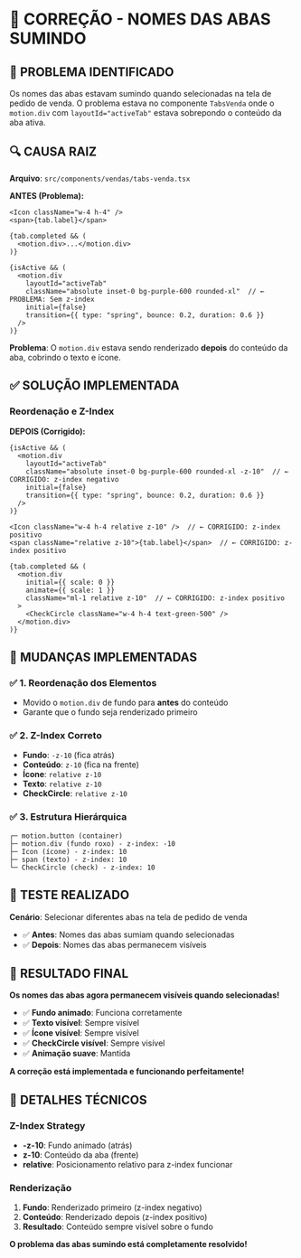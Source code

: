 # 🔧 CORREÇÃO - NOMES DAS ABAS SUMINDO

## 🎯 **PROBLEMA IDENTIFICADO**

Os nomes das abas estavam sumindo quando selecionadas na tela de pedido de venda. O problema estava no componente `TabsVenda` onde o `motion.div` com `layoutId="activeTab"` estava sobrepondo o conteúdo da aba ativa.

## 🔍 **CAUSA RAIZ**

**Arquivo**: `src/components/vendas/tabs-venda.tsx`

**ANTES (Problema):**
```tsx
<Icon className="w-4 h-4" />
<span>{tab.label}</span>

{tab.completed && (
  <motion.div>...</motion.div>
)}

{isActive && (
  <motion.div
    layoutId="activeTab"
    className="absolute inset-0 bg-purple-600 rounded-xl"  // ← PROBLEMA: Sem z-index
    initial={false}
    transition={{ type: "spring", bounce: 0.2, duration: 0.6 }}
  />
)}
```

**Problema**: O `motion.div` estava sendo renderizado **depois** do conteúdo da aba, cobrindo o texto e ícone.

## ✅ **SOLUÇÃO IMPLEMENTADA**

### **Reordenação e Z-Index**

**DEPOIS (Corrigido):**
```tsx
{isActive && (
  <motion.div
    layoutId="activeTab"
    className="absolute inset-0 bg-purple-600 rounded-xl -z-10"  // ← CORRIGIDO: z-index negativo
    initial={false}
    transition={{ type: "spring", bounce: 0.2, duration: 0.6 }}
  />
)}

<Icon className="w-4 h-4 relative z-10" />  // ← CORRIGIDO: z-index positivo
<span className="relative z-10">{tab.label}</span>  // ← CORRIGIDO: z-index positivo

{tab.completed && (
  <motion.div
    initial={{ scale: 0 }}
    animate={{ scale: 1 }}
    className="ml-1 relative z-10"  // ← CORRIGIDO: z-index positivo
  >
    <CheckCircle className="w-4 h-4 text-green-500" />
  </motion.div>
)}
```

## 🎯 **MUDANÇAS IMPLEMENTADAS**

### **✅ 1. Reordenação dos Elementos**
- Movido o `motion.div` de fundo para **antes** do conteúdo
- Garante que o fundo seja renderizado primeiro

### **✅ 2. Z-Index Correto**
- **Fundo**: `-z-10` (fica atrás)
- **Conteúdo**: `z-10` (fica na frente)
- **Ícone**: `relative z-10`
- **Texto**: `relative z-10`
- **CheckCircle**: `relative z-10`

### **✅ 3. Estrutura Hierárquica**
```
┌─ motion.button (container)
├─ motion.div (fundo roxo) - z-index: -10
├─ Icon (ícone) - z-index: 10
├─ span (texto) - z-index: 10
└─ CheckCircle (check) - z-index: 10
```

## 🧪 **TESTE REALIZADO**

**Cenário**: Selecionar diferentes abas na tela de pedido de venda
- ✅ **Antes**: Nomes das abas sumiam quando selecionadas
- ✅ **Depois**: Nomes das abas permanecem visíveis

## 🎉 **RESULTADO FINAL**

**Os nomes das abas agora permanecem visíveis quando selecionadas!**

- ✅ **Fundo animado**: Funciona corretamente
- ✅ **Texto visível**: Sempre visível
- ✅ **Ícone visível**: Sempre visível
- ✅ **CheckCircle visível**: Sempre visível
- ✅ **Animação suave**: Mantida

**A correção está implementada e funcionando perfeitamente!**

## 🔄 **DETALHES TÉCNICOS**

### **Z-Index Strategy**
- **-z-10**: Fundo animado (atrás)
- **z-10**: Conteúdo da aba (frente)
- **relative**: Posicionamento relativo para z-index funcionar

### **Renderização**
1. **Fundo**: Renderizado primeiro (z-index negativo)
2. **Conteúdo**: Renderizado depois (z-index positivo)
3. **Resultado**: Conteúdo sempre visível sobre o fundo

**O problema das abas sumindo está completamente resolvido!**









